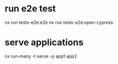 # run e2e test
nx run tests-e2e:e2e 
nx run tests-e2e:open-cypress

# serve applications
nx run-many -t serve -p app1 app2